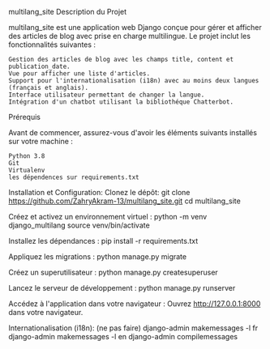 multilang_site
Description du Projet

multilang_site est une application web Django conçue pour gérer et afficher des articles de blog avec prise en charge multilingue. Le projet inclut les fonctionnalités suivantes :

    Gestion des articles de blog avec les champs title, content et publication_date.
    Vue pour afficher une liste d'articles.
    Support pour l'internationalisation (i18n) avec au moins deux langues (français et anglais).
    Interface utilisateur permettant de changer la langue.
    Intégration d'un chatbot utilisant la bibliothéque Chatterbot.

Prérequis

Avant de commencer, assurez-vous d'avoir les éléments suivants installés sur votre machine :

    Python 3.8
    Git
    Virtualenv
    les dépendences sur requirements.txt

Installation et Configuration:
Clonez le dépôt:
    git clone https://github.com/ZahryAkram-13/multilang_site.git
    cd multilang_site

Créez et activez un environnement virtuel :
    python -m venv django_multilang
    source venv/bin/activate
    
Installez les dépendances :
    pip install -r requirements.txt
    
Appliquez les migrations :
    python manage.py migrate

Créez un superutilisateur :
    python manage.py createsuperuser

Lancez le serveur de développement :
    python manage.py runserver

Accédez à l'application dans votre navigateur :
    Ouvrez http://127.0.0.1:8000 dans votre navigateur.

Internationalisation (i18n): (ne pas faire)
    django-admin makemessages -l fr
    django-admin makemessages -l en
    django-admin compilemessages














